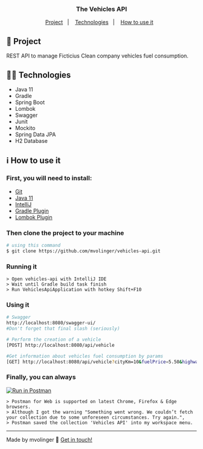 <h3 align="center"> 
	The Vehicles API
</h3>

<p align="center">
  <a href="#scroll-project">Project</a>&nbsp;&nbsp;&nbsp;|&nbsp;&nbsp;&nbsp;
  <a href="#woman_technologist-technologies">Technologies</a>&nbsp;&nbsp;&nbsp;|&nbsp;&nbsp;&nbsp;
  <a href="#information_source-how-to-use-it">How to use it</a>&nbsp;&nbsp;&nbsp;
</p>

## :scroll: Project

REST API to manage Ficticius Clean company vehicles fuel consumption.

## :woman_technologist: Technologies

- Java 11
- Gradle
- Spring Boot
- Lombok
- Swagger
- Junit
- Mockito
- Spring Data JPA  
- H2 Database

## :information_source: How to use it

### First, you will need to install:
- [Git][git]
- [Java 11][java]
- [IntelliJ][intellij]
- [Gradle Plugin][gradle]  
- [Lombok Plugin][lombok]

### Then clone the project to your machine
```bash
# using this command
$ git clone https://github.com/mvolinger/vehicles-api.git
```

### Running it
```
> Open vehicles-api with IntelliJ IDE
> Wait until Gradle build task finish
> Run VehiclesApiApplication with hotkey Shift+F10
```

### Using it
```bash
# Swagger
http://localhost:8080/swagger-ui/
#Don't forget that final slash (seriously)

# Perform the creation of a vehicle
[POST] http://localhost:8080/api/vehicle

#Get information about vehicles fuel consumption by params
[GET] http://localhost:8080/api/vehicle?cityKm=10&fuelPrice=5.50&highwayKm=10

```
### Finally, you can always
[![Run in Postman](https://run.pstmn.io/button.svg)](https://app.getpostman.com/run-collection/1490ee486efd2e3ba7da)
```
> Postman for Web is supported on latest Chrome, Firefox & Edge browsers.
> Although I got the warning "Something went wrong. We couldn’t fetch your collection due to some unforeseen circumstances. Try again.",
> Postman saved the collection 'Vehicles API' into my workspace menu.
```
---
Made by mvolinger :wave: [Get in touch!](https://www.linkedin.com/in/monisevolinger/)

[git]: https://git-scm.com/
[java]: https://adoptopenjdk.net/
[intellij]: https://jetbrains.com/idea/download/
[lombok]: https://plugins.jetbrains.com/plugin/6317-lombok
[gradle]: https://plugins.jetbrains.com/plugin/13112-gradle
